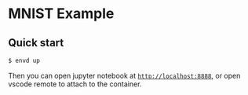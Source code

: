 # MNIST Example

## Quick start

```bash
$ envd up
```

Then you can open jupyter notebook at [`http://localhost:8888`](http://localhost:8888), or open vscode remote to attach to the container.
